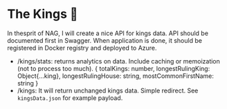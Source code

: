 # The Kings 👑

In thesprit of NAG, I will create a nice API for kings data. API should be documented first in Swagger. When application is done, it should be registered in Docker registry and deployed to Azure.   

- /kings/stats: returns analytics on data. Include caching or memoization (not to process too much).
{
	totalKings: number,
	longestRulingKing:  Object{...king},
	longestRulingHouse: string,
	mostCommonFirstName: string
}
- /kings: It will return unchanged kings data. Simple redirect. See `kingsData.json` for example payload.

